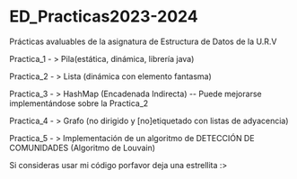 # ED_Practicas2023-2024
Prácticas avaluables de la asignatura de Estructura de Datos de la U.R.V

Practica_1 - > Pila(estática, dinámica, librería java)

Practica_2 - > Lista (dinámica con elemento fantasma)

Practica_3 - > HashMap (Encadenada Indirecta)
  -- Puede mejorarse implementándose sobre la Practica_2

Practica_4 - > Grafo (no dirigido y [no]etiquetado con listas de adyacencia)

Practica_5 - > Implementación de un algoritmo de DETECCIÓN DE COMUNIDADES (Algoritmo de Louvain)

Si consideras usar mi código porfavor deja una estrellita :>
